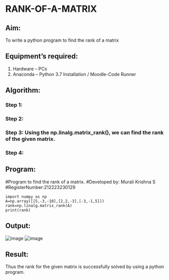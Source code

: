 # RANK-OF-A-MATRIX
## Aim:
To write a python program to find the rank of a matrix
## Equipment’s required:
1. 	Hardware – PCs
2. 	Anaconda – Python 3.7 Installation / Moodle-Code Runner
## Algorithm:
### Step 1: 
### Step 2: 
### Step 3: Using the np.linalg.matrix_rank(), we can find the rank of the given matrix.
### Step 4: 
## Program:
#Program to find the rank of a matrix.
#Developed by: Murali Krishna S
#RegisterNumber:212223230129
```
import numpy as np
A=np.array([[5,-3,-10],[2,2,-3],[-3,-1,5]])
rank=np.linalg.matrix_rank(A)
print(rank)
```
## Output:
![image](https://github.com/Murali-Krishna0/RANK-OF-A-MATRIX/assets/149054535/f150ee75-7177-467b-bc1c-9ac908cbf77a)
![image](https://github.com/Murali-Krishna0/RANK-OF-A-MATRIX/assets/149054535/e0cdcfce-d388-4f59-9a0c-999c748e06fb)


## Result:
Thus the rank for the given matrix is successfully solved by  using a python program.

